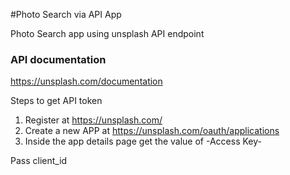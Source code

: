 #Photo Search via API App

Photo Search app using unsplash API endpoint

### API documentation

https://unsplash.com/documentation

Steps to get API token

1. Register at https://unsplash.com/
2. Create a new APP at https://unsplash.com/oauth/applications
3. Inside the app details page get the value of -Access Key-

Pass client_id
